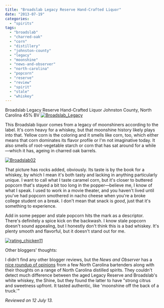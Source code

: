 ```yaml
---
title: "Broadslab Legacy Reserve Hand-Crafted Liquor"
date: "2013-07-19"
categories:
  - "spirits"
tags:
  - "broadslab"
  - "charred-oak"
  - "corn"
  - "distillery"
  - "johnston-county"
  - "legacy"
  - "moonshine"
  - "news-and-observer"
  - "north-carolina"
  - "popcorn"
  - "reserve"
  - "review"
  - "spirit"
  - "stale"
  - "whiskey"
---
```


Broadslab Legacy Reserve Hand-Crafted Liquor Johnston County, North Carolina 45% BV [![Broadslab_Legacy](http://s3.amazonaws.com/thegourmez-wpmedia/2013/07/Broadslab_Legacy-332x500.jpg)](http://www.thegourmez.com/2013/07/broadslab-legacy-reserve-hand-crafted-liquor/broadslab_legacy/)

This Broadslab liquor comes from a legacy of moonshiners according to the label. It's corn heavy for a whiskey, but that moonshine history likely plays into that. Yellow corn is the coloring and it smells like corn, too, which either means that corn dominates its flavor profile or I'm not imaginative today. It also smells of root-vegetable starch or corn that has sat around for a while—which it has, ageing in charred oak barrels.

[![Broadslab02](http://s3.amazonaws.com/thegourmez-wpmedia/2013/07/Broadslab02-332x500.jpg)](http://www.thegourmez.com/2013/07/broadslab-legacy-reserve-hand-crafted-liquor/broadslab02/)

That picture has rocks added, obviously. Its taste is by the book for a whiskey, by which I mean it's both tasty and lacking in anything particularly unique. I want to call what I taste caramel corn, but it's closer to buttered popcorn that's stayed a bit too long in the popper—believe me, I know of what I speak. I used to work in a movie theater, and you haven't lived until you've had popcorn smothered in nacho cheese when you're a broke college student on a break. I don't mean that snack is _good_, just that it's something to experience.

Add in some pepper and stale popcorn hits the mark as a descriptor. There's definitely a spice kick on the backwash. I know stale popcorn doesn't sound appealing, but I honestly don't think this is a bad whiskey. It's plenty smooth and flavorful, but it doesn't stand out for me.

[![rating_chicken11](http://s3.amazonaws.com/thegourmez-wpmedia/2009/02/rating_chicken11.gif)](http://www.thegourmez.com/2009/02/barten-guestier-private-selection-merlot-2006/rating_chicken11/)

Other bloggers' thoughts:

I didn't find any other blogger reviews, but the _News and Observer_ has a [nice roundup of opinions](http://www.newsobserver.com/2012/10/02/2386109/from-still-to-store-north-carolina.html) from a few North Carolina bartenders along with their thoughts on a range of North Carolina distilled spirits. They couldn't detect much difference between the aged Legacy Reserve and Broadslab's white whiskey, the Shine, but they found the latter to have "strong citrus and sweetness upfront. It tasted authentic, like 'moonshine off the back of a truck.'"

_Reviewed on 12 July 13._
